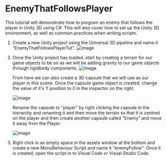 # EnemyThatFollowsPlayer
This tutorial will demonstrate how to program an enemy that follows the player in Unity 3D using C#. This will also cover how to set up the Unity 3D environment, as well as common practices when writing scripts.

1. Create a new Unity project using the Universal 3D pipeline and name it "EnemyThatFollowsPlayerTut".
   ![image](https://github.com/user-attachments/assets/fba486e4-525e-44af-8a24-823b3dff1f12)

2. Once the Unity project has loaded, start by creating a terrain for our game objects to be on as we will be adding gravity to our game objects through rigidbody components.
   ![image](https://github.com/user-attachments/assets/56c6fe36-2a2e-407d-80c8-adcaba55e7a9)

   From here we can also create a 3D capsule that we will use as our player in this scene. Once the capsule game object is created, change the value of it's Y position to 0 in the inspector on the right.

   ![image](https://github.com/user-attachments/assets/8b5d2489-f241-4021-95f5-a15fd508bafe)

    Rename the capsule to "player" by right clicking the capsule in the hierarchy and renaming it and then move the terrain so that it is centred on the player and then create another capsule called "Enemy" and move it away from the Player.

   ![image](https://github.com/user-attachments/assets/7e5f081e-6d17-43ab-bb17-b5aece255fe2)

4. Right click in an empty space in the assets window at the bottom and create a new MonoBehaviour Script and name it "enemyFollow". Once it is created, open the script in to Visual Code or Visual Studio Code.

